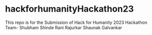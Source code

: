 # hackforhumanityHackathon23

This repo is for the Submission of Hack for Humanity 2023 Hackathon
Team- 
Shubham Shinde
Rani Rajurkar
Shaunak Galvankar
